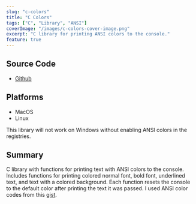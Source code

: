 ```yaml
---
slug: "c-colors"
title: "C Colors"
tags: ["C", "Library", "ANSI"]
coverImage: "/images/c-colors-cover-image.png"
excerpt: "C library for printing ANSI colors to the console."
feature: true
---
```


## Source Code

- [Github](https://github.com/landon-thull/c-colors)

## Platforms

- MacOS
- Linux

This library will not work on Windows without enabling ANSI colors in the registries.

## Summary

C library with functions for printing text with ANSI colors to the console. Includes functions for printing colored normal font, bold font, underlined text, and text with a colored background. Each function resets the console to the default color after printing the text it was passed. I used ANSI color codes from this [gist](https://gist.github.com/JBlond/2fea43a3049b38287e5e9cefc87b2124).
